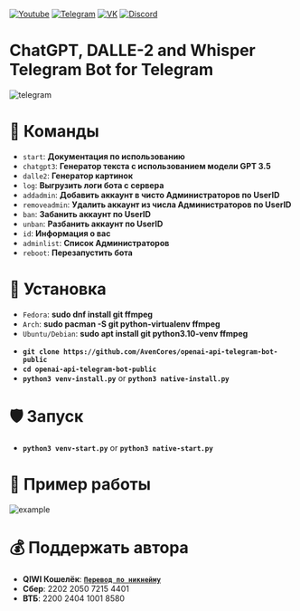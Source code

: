 [![Youtube](https://user-images.githubusercontent.com/64781822/185656066-cdb875f1-ade6-4499-ae50-79a4f61fdc3e.png)](https://www.youtube.com/@avencores/) [![Telegram](https://user-images.githubusercontent.com/64781822/185657127-657c530b-3849-4931-ab91-63d6f0508330.png)](https://t.me/hzfnews) [![VK](https://user-images.githubusercontent.com/64781822/185657778-21a240e2-da1f-4b72-b37e-447c9adebfcb.png)](https://vk.com/hzforum1) [![Discord](https://user-images.githubusercontent.com/64781822/185659753-b997c6db-c91a-42c0-8876-6826d46568ba.png)](https://discord.com/invite/7bneGfUS5h)
# ChatGPT, DALLE-2 and Whisper Telegram Bot for Telegram
![telegram](https://i.imgur.com/VD1thkQ.png)

# 🎯 Команды
+ `start`: **Документация по использованию** 
+ `chatgpt3`: **Генератор текста с использованием модели GPT 3.5** 
+ `dalle2`: **Генератор картинок** 
+ `log`: **Выгрузить логи бота с сервера** 
+ `addadmin`: **Добавить аккаунт в чисто Администраторов по UserID** 
+ `removeadmin`: **Удалить аккаунт из числа Администраторов по UserID** 
+ `ban`: **Забанить аккаунт по UserID** 
+ `unban`: **Разбанить аккаунт по UserID** 
+ `id`: **Информация о вас** 
+ `adminlist`: **Список Администраторов** 
+ `reboot`: **Перезапустить бота** 

# 🧬 Установка
+ `Fedora`: **sudo dnf install git ffmpeg** 
+ `Arch`: **sudo pacman -S git python-virtualenv ffmpeg** 
+ `Ubuntu/Debian`: **sudo apt install git python3.10-venv ffmpeg**
- **`git clone https://github.com/AvenCores/openai-api-telegram-bot-public`**
- **`cd openai-api-telegram-bot-public`**
- **`python3 venv-install.py`** or **`python3 native-install.py`**

# 🛡️ Запуск
+ **`python3 venv-start.py`** or **`python3 native-start.py`**

# 🖤 Пример работы
![example](https://i.imgur.com/vORaTRT.png)

# 💰 Поддержать автора
+  **QIWI Кошелёк**: [**`Перевод по никнейму`**](https://qiwi.com/n/AVENCORESDONATE)
+ **Сбер**: 2202 2050 7215 4401
+ **ВТБ**: 2200 2404 1001 8580
